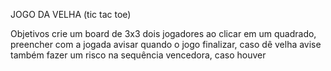 JOGO DA VELHA (tic tac toe)

Objetivos
crie um board de 3x3
dois jogadores
ao clicar em um quadrado, preencher com a jogada
avisar quando o jogo finalizar, caso dê velha avise também
fazer um risco na sequência vencedora, caso houver